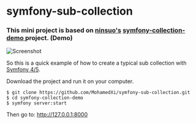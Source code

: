 # symfony-sub-collection

### This mini project is based on [ninsuo's](https://github.com/ninsuo) [symfony-collection-demo ](https://github.com/ninsuo/symfony-collection-demo.git)project. (Demo)

![Screenshot](https://zupimages.net/up/20/15/sna3.png)

So this is a quick example of how to create a typical sub collection with [Symfony 4/5](https://symfony.com/).

Download the project and run it on your computer.

```
$ git clone https://github.com/MohamedXi/symfony-sub-collection.git
$ cd symfony-collection-demo 
$ symfony server:start
```

Then go to: http://127.0.0.1:8000

